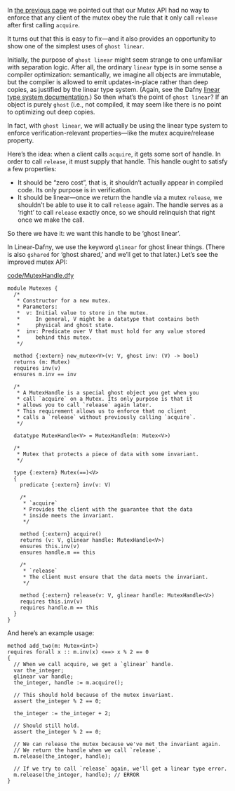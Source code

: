 
In [the previous page](MutexIntro.md) we pointed out that our Mutex API had no way to enforce that any client of the mutex obey the rule that it only call `release` after first calling `acquire`.

It turns out that this is easy to fix—and it also provides an opportunity to show one of the simplest uses of `ghost linear`.

Initially, the purpose of `ghost linear` might seem strange to one unfamiliar with separation logic. After all, the ordinary `linear` type is in some sense a compiler optimization: semantically, we imagine all objects are immutable, but the compiler is allowed to emit updates-in-place rather than deep copies, as justified by the linear type system. (Again, see the Dafny [linear type system documentation](https://github.com/secure-foundations/dafny/tree/betr/docs/Linear).) So then what’s the point of `ghost linear`? If an object is purely `ghost` (i.e., not compiled, it may seem like there is no point to optimizing out deep copies.

In fact, with `ghost linear`, we will actually be using the linear type system to enforce verification-relevant properties—like the mutex acquire/release property.

Here’s the idea: when a client calls `acquire`, it gets some sort of handle. In order to call `release`, it must supply that handle. This handle ought to satisfy a few properties:

- It should be “zero cost”, that is, it shouldn’t actually appear in compiled code. Its only purpose is in verification.
- It should be linear—once we return the handle via a mutex `release`, we shouldn’t be able to use it to call `release` again. The handle serves as a ‘right’ to call `release` exactly once, so we should relinquish that right once we make the call.

So there we have it: we want this handle to be ‘ghost linear’.

In Linear-Dafny, we use the keyword `glinear` for ghost linear things. (There is also `gshared` for ‘ghost shared,’ and we’ll get to that later.) Let’s see the improved mutex API:

[code/MutexHandle.dfy](code/MutexHandle.dfy)

```dafny
module Mutexes {
  /*
   * Constructor for a new mutex.
   * Parameters:
   *  v: Initial value to store in the mutex.
   *     In general, V might be a datatype that contains both
   *     physical and ghost state.
   *  inv: Predicate over V that must hold for any value stored
   *     behind this mutex.
   */

  method {:extern} new_mutex<V>(v: V, ghost inv: (V) -> bool)
  returns (m: Mutex)
  requires inv(v)
  ensures m.inv == inv

  /*
   * A MutexHandle is a special ghost object you get when you
   * call `acquire` on a Mutex. Its only purpose is that it
   * allows you to call `release` again later.
   * This requirement allows us to enforce that no client
   * calls a `release` without previously calling `acquire`.
   */

  datatype MutexHandle<V> = MutexHandle(m: Mutex<V>)

  /*
   * Mutex that protects a piece of data with some invariant.
   */

  type {:extern} Mutex(==)<V>
  {
    predicate {:extern} inv(v: V)

    /*
     * `acquire`
     * Provides the client with the guarantee that the data
     * inside meets the invariant.
     */

    method {:extern} acquire()
    returns (v: V, glinear handle: MutexHandle<V>)
    ensures this.inv(v)
    ensures handle.m == this

    /*
     * `release`
     * The client must ensure that the data meets the invariant.
     */

    method {:extern} release(v: V, glinear handle: MutexHandle<V>)
    requires this.inv(v)
    requires handle.m == this
  }
}
```

And here’s an example usage:

```dafny
method add_two(m: Mutex<int>)
requires forall x :: m.inv(x) <==> x % 2 == 0
{
  // When we call acquire, we get a `glinear` handle.
  var the_integer;
  glinear var handle;
  the_integer, handle := m.acquire();

  // This should hold because of the mutex invariant.
  assert the_integer % 2 == 0;

  the_integer := the_integer + 2;

  // Should still hold.
  assert the_integer % 2 == 0;

  // We can release the mutex because we've met the invariant again.
  // We return the handle when we call `release`.
  m.release(the_integer, handle);

  // If we try to call `release` again, we'll get a linear type error.
  m.release(the_integer, handle); // ERROR
}
```

